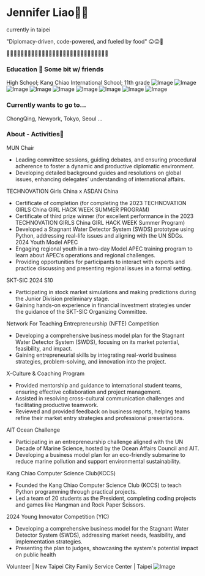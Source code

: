 # Jennifer Liao🦩🥞

currently in taipei

"Diplomacy-driven, code-powered, and fueled by food" 😛😛🥑

🍟🧀🍔🥚🍕🥟🍣🧈🥞🍱🍳🥦🍠🍡🥮🍯🍩🍿🍫🍮🧊🥩🥓🍗🍑🍒🍓🍉🍋
### Education 🫧 Some bit w/ friends 
High School; Kang Chiao International School; 11th grade
![Image](https://github.com/user-attachments/assets/0957020d-de8e-4638-89cf-d8f7f066224a) ![Image](https://github.com/user-attachments/assets/00d6d1c8-ed05-4e06-b308-a1f67bb89237)
![Image](https://github.com/user-attachments/assets/0d994d23-419b-432c-840d-28c9cde409f2) ![Image](https://github.com/user-attachments/assets/8ad792dc-7de9-4a33-84ab-f431b3d839bf) ![Image](https://github.com/user-attachments/assets/5c1856ea-4c68-4d73-9744-e5fc67e777a8) ![Image](https://github.com/user-attachments/assets/3067586d-29a0-4af1-ae9c-749e16236d7a) ![Image](https://github.com/user-attachments/assets/cfaef13c-2e7a-4c1c-82d0-e1afcac00a31) ![Image](https://github.com/user-attachments/assets/a4c81130-07e8-4fee-96d2-e2f7706bf9d9) ![Image](https://github.com/user-attachments/assets/6379ae5f-4600-44c9-91fb-3317131aa908)
### Currently wants to go to...
ChongQing, Newyork, Tokyo, Seoul ...

### About - Activities🌺

MUN Chair
- Leading committee sessions, guiding debates, and ensuring procedural adherence to foster a dynamic and productive diplomatic environment.
- Developing detailed background guides and resolutions on global issues, enhancing delegates’ understanding of international affairs.

TECHNOVATION Girls China x ASDAN China
- Certificate of completion (for completing the 2023 TECHNOVATION GIRLS China GIRL HACK WEEK SUMMER PROGRAM)
- Certificate of third prize winner (for excellent performance in the 2023 TECHNOVATION GIRLS China GIRL HACK WEEK Summer Program)   
- Developed a Stagnant Water Detector System (SWDS) prototype using Python, addressing real-life issues and aligning with the UN SDGs.         
2024 Youth Model APEC
- Engaging regional youth in a two-day Model APEC training program to learn about APEC’s operations and regional challenges.
- Providing opportunities for participants to interact with experts and practice discussing and presenting regional issues in a formal setting.         

SKT-SIC 2024 S10
- Participating in stock market simulations and making predictions during the Junior Division preliminary stage.
- Gaining hands-on experience in financial investment strategies under the guidance of the SKT-SIC Organizing Committee.

Network For Teaching Entrepreneurship (NFTE) Competition
- Developing a comprehensive business model plan for the Stagnant Water Detector System (SWDS), focusing on its market potential, feasibility, and impact.
- Gaining entrepreneurial skills by integrating real-world business strategies, problem-solving, and innovation into the project.

X-Culture & Coaching Program
- Provided mentorship and guidance to international student teams, ensuring effective collaboration and project management.
- Assisted in resolving cross-cultural communication challenges and facilitating productive teamwork.
- Reviewed and provided feedback on business reports, helping teams refine their market entry strategies and professional presentations.

AIT Ocean Challenge
- Participating in an entrepreneurship challenge aligned with the UN Decade of Marine Science, hosted by the Ocean Affairs Council and AIT.
- Developing a business model plan for an eco-friendly submarine to reduce marine pollution and support environmental sustainability.

Kang Chiao Computer Science Club(KCCS)
- Founded the Kang Chiao Computer Science Club (KCCS) to teach Python programming through practical projects.
- Led a team of 20 students as the President, completing coding projects and games like Hangman and Rock Paper Scissors.

2024 Young Innovator Competition (YIC) 
- Developing a comprehensive business model for the Stagnant Water Detector System (SWDS), addressing market needs, feasibility, and implementation strategies.
- Presenting the plan to judges, showcasing the system's potential impact on public health 

Volunteer | New Taipei City Family Service Center | Taipei
![Image](https://github.com/user-attachments/assets/d2128daf-09c0-4e64-9931-a65df428db3d)

